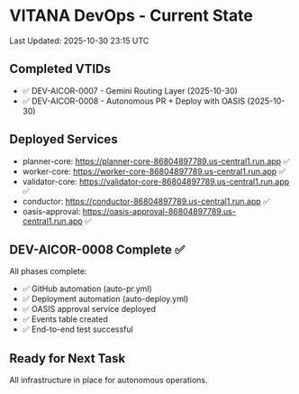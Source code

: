 # VITANA DevOps - Current State
Last Updated: 2025-10-30 23:15 UTC

## Completed VTIDs
- ✅ DEV-AICOR-0007 - Gemini Routing Layer (2025-10-30)
- ✅ DEV-AICOR-0008 - Autonomous PR + Deploy with OASIS (2025-10-30)

## Deployed Services
- planner-core: https://planner-core-86804897789.us-central1.run.app ✅
- worker-core: https://worker-core-86804897789.us-central1.run.app ✅
- validator-core: https://validator-core-86804897789.us-central1.run.app ✅
- conductor: https://conductor-86804897789.us-central1.run.app ✅
- oasis-approval: https://oasis-approval-86804897789.us-central1.run.app ✅

## DEV-AICOR-0008 Complete ✅
All phases complete:
- ✅ GitHub automation (auto-pr.yml)
- ✅ Deployment automation (auto-deploy.yml)
- ✅ OASIS approval service deployed
- ✅ Events table created
- ✅ End-to-end test successful

## Ready for Next Task
All infrastructure in place for autonomous operations.
